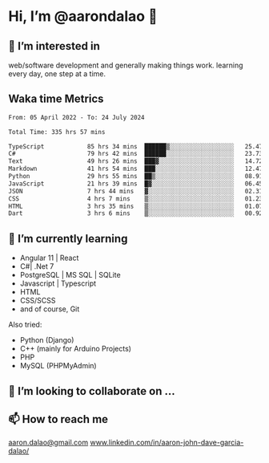 # __Hi, I’m @aarondalao__ 👋 
## 👀 I’m interested in 
web/software development and generally making things work.
learning every day, one step at a time. 

## Waka time Metrics
<!--START_SECTION:waka-->

```txt
From: 05 April 2022 - To: 24 July 2024

Total Time: 335 hrs 57 mins

TypeScript            85 hrs 34 mins  ██████▒░░░░░░░░░░░░░░░░░░   25.47 %
C#                    79 hrs 42 mins  ██████░░░░░░░░░░░░░░░░░░░   23.73 %
Text                  49 hrs 26 mins  ███▓░░░░░░░░░░░░░░░░░░░░░   14.72 %
Markdown              41 hrs 54 mins  ███░░░░░░░░░░░░░░░░░░░░░░   12.47 %
Python                29 hrs 55 mins  ██▒░░░░░░░░░░░░░░░░░░░░░░   08.91 %
JavaScript            21 hrs 39 mins  █▓░░░░░░░░░░░░░░░░░░░░░░░   06.45 %
JSON                  7 hrs 44 mins   ▓░░░░░░░░░░░░░░░░░░░░░░░░   02.31 %
CSS                   4 hrs 7 mins    ▒░░░░░░░░░░░░░░░░░░░░░░░░   01.23 %
HTML                  3 hrs 35 mins   ▒░░░░░░░░░░░░░░░░░░░░░░░░   01.07 %
Dart                  3 hrs 6 mins    ▒░░░░░░░░░░░░░░░░░░░░░░░░   00.92 %
```

<!--END_SECTION:waka-->

## 🌱 I’m currently learning 

- Angular 11 | React 
- C#| .Net 7
- PostgreSQL | MS SQL | SQLite
- Javascript | Typescript
- HTML 
- CSS/SCSS
- and of course, Git 


Also tried:
- Python (Django)
- C++ (mainly for Arduino Projects)
- PHP
- MySQL (PHPMyAdmin)


## 💞️ I’m looking to collaborate on ...

## 📫 How to reach me 
aaron.dalao@gmail.com
www.linkedin.com/in/aaron-john-dave-garcia-dalao/

<!---
aarondalao/aarondalao is a ✨ special ✨ repository because its `README.md` (this file) appears on your GitHub profile.
You can click the Preview link to take a look at your changes.
--->
